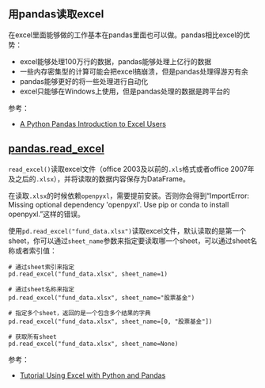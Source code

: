 ## 用pandas读取excel

在excel里面能够做的工作基本在pandas里面也可以做。pandas相比excel的优势：

- excel能够处理100万行的数据，pandas能够处理上亿行的数据
- 一些内存密集型的计算可能会把excel搞崩溃，但是pandas处理得游刃有余
- pandas能够更好的将一些处理进行自动化
- excel只能够在Windows上使用，但是pandas处理的数据是跨平台的


参考：

- [A Python Pandas Introduction to Excel Users](https://towardsdatascience.com/a-python-pandas-introduction-to-excel-users-1696d65604f6)

## [pandas.read_excel](https://pandas.pydata.org/docs/reference/api/pandas.read_excel.html#pandas-read-excel)

`read_excel()`读取excel文件（office 2003及以前的`.xls`格式或者office 2007年及之后的`.xlsx`），并将读取的数据内容保存为DataFrame。

在读取`.xlsx`的时候依赖`openpyxl`，需要提前安装。否则你会得到“ImportError: Missing optional dependency 'openpyxl'.  Use pip or conda to install openpyxl.”这样的错误。

使用`pd.read_excel("fund_data.xlsx")`读取excel文件，默认读取的是第一个sheet，你可以通过`sheet_name`参数来指定要读取哪一个sheet，可以通过sheet名称或者索引值：

```
# 通过sheet索引来指定
pd.read_excel("fund_data.xlsx", sheet_name=1)

# 通过sheet名称来指定
pd.read_excel("fund_data.xlsx", sheet_name="股票基金")

# 指定多个sheet，返回的是一个包含多个结果的字典
pd.read_excel("fund_data.xlsx", sheet_name=[0, "股票基金"])

# 获取所有sheet
pd.read_excel("fund_data.xlsx", sheet_name=None)
```

参考：

- [Tutorial Using Excel with Python and Pandas](https://www.dataquest.io/blog/excel-and-pandas/)